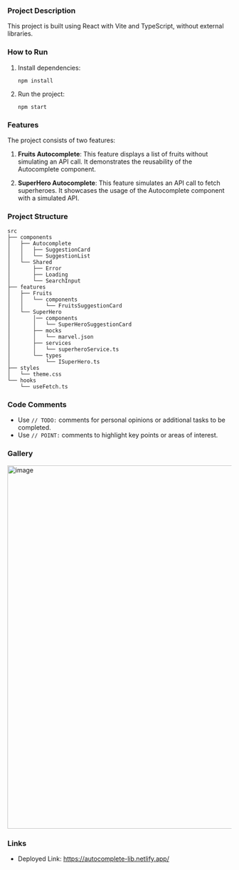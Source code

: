 ### Project Description

This project is built using React with Vite and TypeScript, without external libraries.

### How to Run

1. Install dependencies:

   ```
   npm install
   ```

2. Run the project:
   ```
   npm start
   ```

### Features

The project consists of two features:

1. **Fruits Autocomplete**: This feature displays a list of fruits without simulating an API call. It demonstrates the reusability of the Autocomplete component.

2. **SuperHero Autocomplete**: This feature simulates an API call to fetch superheroes. It showcases the usage of the Autocomplete component with a simulated API.

### Project Structure

```
src
├── components
│   ├── Autocomplete
│   │   ├── SuggestionCard
│   │   └── SuggestionList
│   └── Shared
│       ├── Error
│       ├── Loading
│       └── SearchInput
├── features
│   ├── Fruits
│   │   └── components
│   │       └── FruitsSuggestionCard
│   └── SuperHero
│       │── components
│       │   └── SuperHeroSuggestionCard
│       ├── mocks
│       │   └── marvel.json
│       ├── services
│       │   └── superheroService.ts
│       └── types
│           └── ISuperHero.ts
├── styles
│   └── theme.css
└── hooks
    └── useFetch.ts

```

### Code Comments
- Use `// TODO:` comments for personal opinions or additional tasks to be completed.
- Use `// POINT:` comments to highlight key points or areas of interest.

### Gallery
<img width="817" alt="image" src="https://github.com/bonino97/autocomplete-component/assets/24545141/3a8a4fd9-dbaa-4f50-ab44-2ec30b3b9a13">

### Links
- Deployed Link: https://autocomplete-lib.netlify.app/
